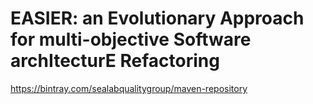 # EASIER: an Evolutionary Approach for multi-objective Software archItecturE Refactoring

https://bintray.com/sealabqualitygroup/maven-repository
